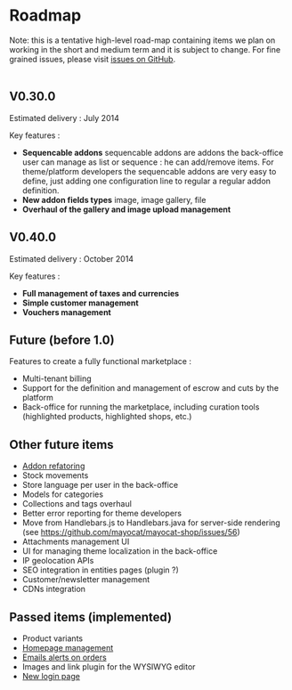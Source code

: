 <!--
  layout: community-simple
  title: Roadmap
  -->

Roadmap
=======

<div class="info message">
Note: this is a tentative  high-level road-map containing items we plan on working in the short and medium term and it is subject to change.
For fine grained issues, please visit <a href="https://github.com/mayocat/mayocat-shop/issues?labels=&page=1&state=open">issues on GitHub</a>.
</div>

<br /> 

V0.30.0
-------

Estimated delivery : July 2014

Key features :

* __Sequencable addons__ sequencable addons are addons the back-office user can manage as list or sequence : he can add/remove items. For theme/platform developers the sequencable addons are very easy to define, just adding one configuration line to regular a regular addon definition.
* __New addon fields types__ image, image gallery, file
* __Overhaul of the gallery and image upload management__

V0.40.0
-------

Estimated delivery : October 2014

Key features :

* __Full management of taxes and currencies__
* __Simple customer management__
* __Vouchers management__

Future (before 1.0)
-------------------

Features to create a fully functional marketplace :

- Multi-tenant billing
- Support for the definition and management of escrow and cuts by the platform
- Back-office for running the marketplace, including curation tools (highlighted products, highlighted shops, etc.)

Other future items
------------------

- [Addon refatoring](roadmap/addons-refatoring)
- Stock movements
- Store language per user in the back-office
- Models for categories
- Collections and tags overhaul
- Better error reporting for theme developers
- Move from Handlebars.js to Handlebars.java for server-side rendering (see <https://github.com/mayocat/mayocat-shop/issues/56>)
- Attachments management UI
- UI for managing theme localization in the back-office
- IP geolocation APIs
- SEO integration in entities pages (plugin ?)
- Customer/newsletter management
- CDNs integration

Passed items (implemented)
---------------------------

- Product variants
- [Homepage management](roadmap/homepage-management)
- [Emails alerts on orders](roadmap/email-alerts-on-order)
- Images and link plugin for the WYSIWYG editor
- [New login page](roadmap/new-login-page)
